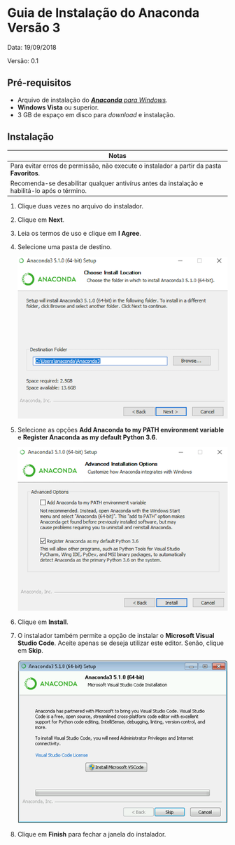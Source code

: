 # Guia de Instalação do Anaconda Versão 3

Data: 19/09/2018

Versão: 0.1


## Pré-requisitos

* Arquivo de instalação do *[**Anaconda** para Windows](https://repo.anaconda.com/archive/Anaconda3-5.2.0-Windows-x86_64.exe)*.
* **Windows Vista** ou superior.
* 3 GB de espaço em disco para *download* e instalação.

## Instalação
| Notas |
|-------|
| Para evitar erros de permissão, não execute o instalador a partir da pasta **Favoritos**.|
| Recomenda-se desabilitar qualquer antivírus antes da instalação e habilitá-lo após o término.|

1. Clique duas vezes no arquivo do instalador.
2. Clique em **Next**.
3. Leia os termos de uso e clique em **I Agree**.
4. Selecione uma pasta de destino.

    ![instalacao1](images/anaconda_install-win-destination.png)

5. Selecione as opções **Add Anaconda to my PATH environment variable** e **Register Anaconda as my default Python 3.6**. 

    ![instalacao2](images/anaconda_install-win-path.png)

6. Clique em **Install**.

7. O instalador também permite a opção de instalar o **Microsoft Visual Studio Code**. Aceite apenas se deseja utilizar este editor. Senão, clique em **Skip**.

    ![vscode](images/anaconda_vscode-install.png)

8. Clique em **Finish** para fechar a janela do instalador.




